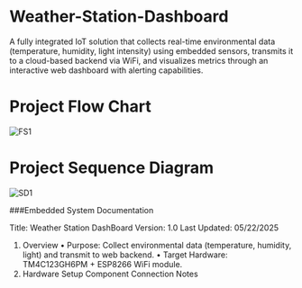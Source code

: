 # Weather-Station-Dashboard
A fully integrated IoT solution that collects real-time environmental data (temperature, humidity, light intensity) using embedded sensors, transmits it to a cloud-based backend via WiFi, and visualizes metrics through an interactive web dashboard with alerting capabilities.

# Project Flow Chart
![FS1](https://github.com/user-attachments/assets/ebd628db-bea2-4b7d-9629-704494cd6f30)

# Project Sequence Diagram
![SD1](https://github.com/user-attachments/assets/1438699d-96a4-4d62-b66c-fe44821b53fb)

###Embedded System Documentation

Title: Weather Station DashBoard
Version: 1.0
Last Updated: 05/22/2025
1. Overview
•	Purpose: Collect environmental data (temperature, humidity, light) and transmit to web backend.
•	Target Hardware: TM4C123GH6PM + ESP8266 WiFi module.
2. Hardware Setup
Component	Connection	Notes
